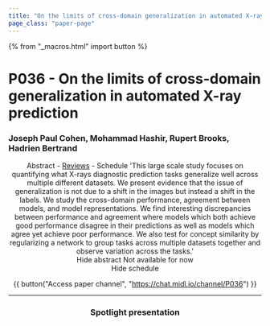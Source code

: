 ```yaml
---
title: "On the limits of cross-domain generalization in automated X-ray prediction"
page_class: "paper-page"
---
```


{% from "_macros.html" import button %}

# P036 - On the limits of cross-domain generalization in automated X-ray prediction


### Joseph Paul Cohen, Mohammad Hashir, Rupert Brooks, Hadrien Bertrand

<center><a class="toggle_visibility" data-selector=".paper_abstract" data-level="3">Abstract</a>
        - <a href="https://openreview.net/forum?id=RZ-1WCgOQU">Reviews</a>
        - <a class="toggle_visibility" data-selector=".paper_qa" data-level="3">Schedule</a>

<span class="paper_abstract">
        'This large scale study focuses on quantifying what X-rays diagnostic prediction tasks generalize well across multiple different datasets. We present evidence that the issue of generalization is not due to a shift in the images but instead a shift in the labels. We study the cross-domain performance, agreement between models, and model representations. We find interesting discrepancies between performance and agreement where models which both achieve good performance disagree in their predictions as well as models which agree yet achieve poor performance. We also test for concept similarity by regularizing a network to group tasks across multiple datasets together and observe variation across the tasks.'
        <span class="actions">
  <br/>
  <a class="toggle_visibility" data-level="2">Hide abstract</a></span>
</span>

<span class="paper_qa">
        Not available for now
        <br/>
        <span class="actions"><a class="toggle_visibility" data-level="2">Hide schedule</a></span>
</span>

{{ button("Access paper channel", "https://chat.midl.io/channel/P036") }}

---

### Spotlight presentation
